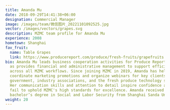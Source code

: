 ```yaml
---
title: Amanda Mu
date: 2018-09-29T14:41:38+06:00
designation: Commercial Manager
image: /images/team/微信图片_20221101092525.jpg
vector: /images/vectors/grapes.svg
description: MZMC team profile for Amanda Mu
experience: 2008
hometown: Shanghai
fav_fruit:
  name: Table Grapes
  link: https://www.producereport.com/produce/fresh-fruits/grapefruits
bio: Amanda Mu leads business cooperation activities for Produce Report as well
  as provides financial and administrative management to support efficiency
  across all MZMC workflows. Since joining MZMC in 2019, Amanda has helped
  coordinate marketing promotions and organize webinars for key clients in
  government, industry associations, and the fresh produce technology sectors.
  Her communication skills and attention to detail inspire confidence and never
  fail to uphold MZMC's high standards for excellence. Amanda received her
  bachelor’s degree in Social and Labor Security from Shanghai Sanda University.
weight: 20
---
```

